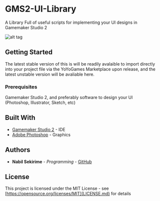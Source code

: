 # GMS2-UI-Library
A Library Full of useful scripts for implementing your UI designs in Gamemaker Studio 2

![alt tag](https://media.giphy.com/media/l0IykpAbJpbAfbNVm/giphy.gif)

## Getting Started

The latest stable version of this is will be readily avalaible to import directly into your project file via the YoYoGames Marketplace upon release, and the latest unstable version will be avaliable here. 

### Prerequisites

Gamemaker Studio 2, and preferably software to design your UI (Photoshop, Illustrator, Sketch, etc)

## Built With

* [Gamemaker Studio 2](http://www.dropwizard.io/1.0.2/docs/) - IDE
* [Adobe Photoshop](https://maven.apache.org/) - Graphics

## Authors

* **Nabil Sekirime** - *Programming* - [GitHub](https://github.com/nabilatsoulcade)

## License

This project is licensed under the MIT License - see [https://opensource.org/licenses/MIT](LICENSE.md) for details


